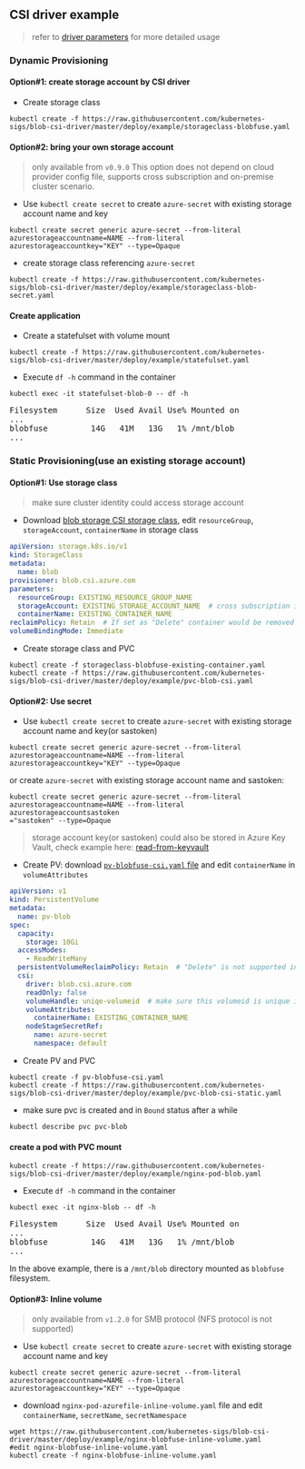 ## CSI driver example
> refer to [driver parameters](../../docs/driver-parameters.md) for more detailed usage

### Dynamic Provisioning
#### Option#1: create storage account by CSI driver
 - Create storage class
```console
kubectl create -f https://raw.githubusercontent.com/kubernetes-sigs/blob-csi-driver/master/deploy/example/storageclass-blobfuse.yaml
```

#### Option#2: bring your own storage account
 > only available from `v0.9.0`
 > This option does not depend on cloud provider config file, supports cross subscription and on-premise cluster scenario.
 - Use `kubectl create secret` to create `azure-secret` with existing storage account name and key
```console
kubectl create secret generic azure-secret --from-literal azurestorageaccountname=NAME --from-literal azurestorageaccountkey="KEY" --type=Opaque
```

 - create storage class referencing `azure-secret`
```console
kubectl create -f https://raw.githubusercontent.com/kubernetes-sigs/blob-csi-driver/master/deploy/example/storageclass-blob-secret.yaml
```

#### Create application
 - Create a statefulset with volume mount
```console
kubectl create -f https://raw.githubusercontent.com/kubernetes-sigs/blob-csi-driver/master/deploy/example/statefulset.yaml
```

 - Execute `df -h` command in the container
```console
kubectl exec -it statefulset-blob-0 -- df -h
```
<pre>
Filesystem      Size  Used Avail Use% Mounted on
...
blobfuse         14G   41M   13G   1% /mnt/blob
...
</pre>

### Static Provisioning(use an existing storage account)
#### Option#1: Use storage class
> make sure cluster identity could access storage account
 - Download [blob storage CSI storage class](https://raw.githubusercontent.com/kubernetes-sigs/blob-csi-driver/master/deploy/example/storageclass-blobfuse-existing-container.yaml), edit `resourceGroup`, `storageAccount`, `containerName` in storage class
```yaml
apiVersion: storage.k8s.io/v1
kind: StorageClass
metadata:
  name: blob
provisioner: blob.csi.azure.com
parameters:
  resourceGroup: EXISTING_RESOURCE_GROUP_NAME
  storageAccount: EXISTING_STORAGE_ACCOUNT_NAME  # cross subscription is not supported
  containerName: EXISTING_CONTAINER_NAME
reclaimPolicy: Retain  # If set as "Delete" container would be removed after pvc deletion
volumeBindingMode: Immediate
```

 - Create storage class and PVC
```console
kubectl create -f storageclass-blobfuse-existing-container.yaml
kubectl create -f https://raw.githubusercontent.com/kubernetes-sigs/blob-csi-driver/master/deploy/example/pvc-blob-csi.yaml
```

#### Option#2: Use secret
 - Use `kubectl create secret` to create `azure-secret` with existing storage account name and key(or sastoken)
```console
kubectl create secret generic azure-secret --from-literal azurestorageaccountname=NAME --from-literal azurestorageaccountkey="KEY" --type=Opaque
```

or create `azure-secret` with existing storage account name and sastoken:

```console
kubectl create secret generic azure-secret --from-literal azurestorageaccountname=NAME --from-literal azurestorageaccountsastoken
="sastoken" --type=Opaque
```

> storage account key(or sastoken) could also be stored in Azure Key Vault, check example here: [read-from-keyvault](../../docs/read-from-keyvault.md)

 - Create PV: download [`pv-blobfuse-csi.yaml` file](https://raw.githubusercontent.com/kubernetes-sigs/blob-csi-driver/master/deploy/example/pv-blobfuse-csi.yaml) and edit `containerName` in `volumeAttributes`
```yaml
apiVersion: v1
kind: PersistentVolume
metadata:
  name: pv-blob
spec:
  capacity:
    storage: 10Gi
  accessModes:
    - ReadWriteMany
  persistentVolumeReclaimPolicy: Retain  # "Delete" is not supported in static provisioning
  csi:
    driver: blob.csi.azure.com
    readOnly: false
    volumeHandle: uniqe-volumeid  # make sure this volumeid is unique in the cluster
    volumeAttributes:
      containerName: EXISTING_CONTAINER_NAME
    nodeStageSecretRef:
      name: azure-secret
      namespace: default
```

 - Create PV and PVC
```console
kubectl create -f pv-blobfuse-csi.yaml
kubectl create -f https://raw.githubusercontent.com/kubernetes-sigs/blob-csi-driver/master/deploy/example/pvc-blob-csi-static.yaml
```

 - make sure pvc is created and in `Bound` status after a while
```console
kubectl describe pvc pvc-blob
```

#### create a pod with PVC mount
```console
kubectl create -f https://raw.githubusercontent.com/kubernetes-sigs/blob-csi-driver/master/deploy/example/nginx-pod-blob.yaml
```

 - Execute `df -h` command in the container
```console
kubectl exec -it nginx-blob -- df -h
```
<pre>
Filesystem      Size  Used Avail Use% Mounted on
...
blobfuse         14G   41M   13G   1% /mnt/blob
...
</pre>

In the above example, there is a `/mnt/blob` directory mounted as `blobfuse` filesystem.

#### Option#3: Inline volume
 > only available from `v1.2.0` for SMB protocol (NFS protocol is not supported)
 - Use `kubectl create secret` to create `azure-secret` with existing storage account name and key
```console
kubectl create secret generic azure-secret --from-literal azurestorageaccountname=NAME --from-literal azurestorageaccountkey="KEY" --type=Opaque
```

 - download `nginx-pod-azurefile-inline-volume.yaml` file and edit `containerName`, `secretName`, `secretNamespace`
```console
wget https://raw.githubusercontent.com/kubernetes-sigs/blob-csi-driver/master/deploy/example/nginx-blobfuse-inline-volume.yaml
#edit nginx-blobfuse-inline-volume.yaml
kubectl create -f nginx-blobfuse-inline-volume.yaml
```
